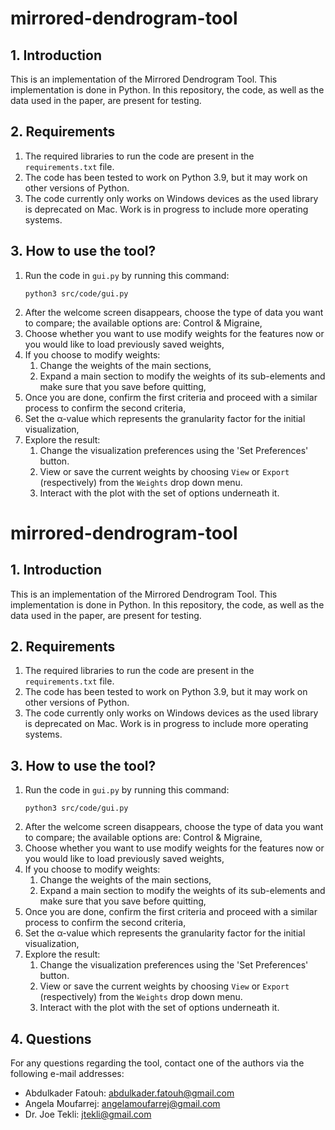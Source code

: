 # mirrored-dendrogram-tool

## 1. Introduction
This is an implementation of the Mirrored Dendrogram Tool. This implementation is done in Python. In this repository, the code, as well as the data used in the paper, are present for testing.

## 2. Requirements
1. The required libraries to run the code are present in the `requirements.txt` file. 
2. The code has been tested to work on Python 3.9, but it may work on other versions of Python.
3. The code currently only works on Windows devices as the used library is deprecated on Mac. Work is in progress to include more operating systems.

## 3. How to use the tool?

1. Run the code in `gui.py` by running this command:
    ```
    python3 src/code/gui.py
    ```
2. After the welcome screen disappears, choose the type of data you want to compare; the available options are: Control & Migraine,
3. Choose whether you want to use modify weights for the features now or you would like to load previously saved weights,
4. If you choose to modify weights:
    1. Change the weights of the main sections,
    2. Expand a main section to modify the weights of its sub-elements and make sure that you save before quitting,
5. Once you are done, confirm the first criteria and proceed with a similar process to confirm the second criteria,
6. Set the α-value which represents the granularity factor for the initial visualization,
7. Explore the result:
    1. Change the visualization preferences using the 'Set Preferences' button.
    2. View or save the current weights by choosing `View` or `Export` (respectively) from the `Weights` drop down menu.
    3. Interact with the plot with the set of options underneath it.

# mirrored-dendrogram-tool

## 1. Introduction
This is an implementation of the Mirrored Dendrogram Tool. This implementation is done in Python. In this repository, the code, as well as the data used in the paper, are present for testing.

## 2. Requirements
1. The required libraries to run the code are present in the `requirements.txt` file. 
2. The code has been tested to work on Python 3.9, but it may work on other versions of Python.
3. The code currently only works on Windows devices as the used library is deprecated on Mac. Work is in progress to include more operating systems.

## 3. How to use the tool?

1. Run the code in `gui.py` by running this command:
    ```
    python3 src/code/gui.py
    ```
2. After the welcome screen disappears, choose the type of data you want to compare; the available options are: Control & Migraine,
3. Choose whether you want to use modify weights for the features now or you would like to load previously saved weights,
4. If you choose to modify weights:
    1. Change the weights of the main sections,
    2. Expand a main section to modify the weights of its sub-elements and make sure that you save before quitting,
5. Once you are done, confirm the first criteria and proceed with a similar process to confirm the second criteria,
6. Set the α-value which represents the granularity factor for the initial visualization,
7. Explore the result:
    1. Change the visualization preferences using the 'Set Preferences' button.
    2. View or save the current weights by choosing `View` or `Export` (respectively) from the `Weights` drop down menu.
    3. Interact with the plot with the set of options underneath it.

## 4. Questions

For any questions regarding the tool, contact one of the authors via the following e-mail addresses:
 - Abdulkader Fatouh: abdulkader.fatouh@gmail.com
 - Angela Moufarrej: angelamoufarrej@gmail.com
 - Dr. Joe Tekli: jtekli@gmail.com